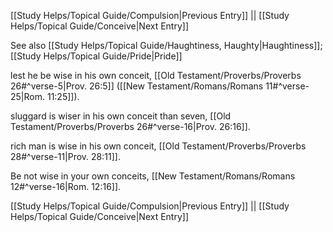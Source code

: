 [[Study Helps/Topical Guide/Compulsion|Previous Entry]]  ||  [[Study Helps/Topical Guide/Conceive|Next Entry]]

 See also [[Study Helps/Topical Guide/Haughtiness, Haughty|Haughtiness]]; [[Study Helps/Topical Guide/Pride|Pride]]

 lest he be wise in his own conceit, [[Old Testament/Proverbs/Proverbs 26#^verse-5|Prov. 26:5]] ([[New Testament/Romans/Romans 11#^verse-25|Rom. 11:25]]).

 sluggard is wiser in his own conceit than seven, [[Old Testament/Proverbs/Proverbs 26#^verse-16|Prov. 26:16]].

 rich man is wise in his own conceit, [[Old Testament/Proverbs/Proverbs 28#^verse-11|Prov. 28:11]].

 Be not wise in your own conceits, [[New Testament/Romans/Romans 12#^verse-16|Rom. 12:16]].

[[Study Helps/Topical Guide/Compulsion|Previous Entry]]  ||  [[Study Helps/Topical Guide/Conceive|Next Entry]]